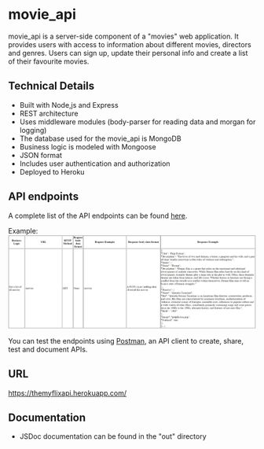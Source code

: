 # movie_api

movie_api is a server-side component of a "movies" web application. It provides users with access to information about different movies, directors and genres. Users can sign up, update their personal info and create a list of their favourite movies.

## Technical Details

* Built with Node,js and Express
* REST architecture
* Uses middleware modules (body-parser for reading data and morgan for logging)
* The database used for the movie_api is MongoDB
* Business logic is modeled with Mongoose
* JSON format
* Includes user authentication and authorization
* Deployed to Heroku

## API endpoints

A complete list of the API endpoints can be found [here](https://themyflixapi.herokuapp.com/documentation.html).

Example: 
![APIendpoints](https://github.com/DennisPierins/movie_api/blob/main/public/movie_api-screenshot.PNG)

You can test the endpoints using [Postman](https://www.postman.com/), an API client to create, share, test and document APIs.

## URL

https://themyflixapi.herokuapp.com/ 

## Documentation

* JSDoc documentation can be found in the "out" directory